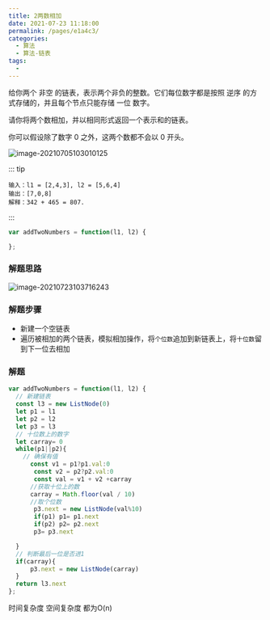 ```yaml
---
title: 2两数相加
date: 2021-07-23 11:18:00
permalink: /pages/e1a4c3/
categories:
  - 算法
  - 算法-链表
tags:
  - 
---
```

给你两个 非空 的链表，表示两个非负的整数。它们每位数字都是按照 逆序 的方式存储的，并且每个节点只能存储 一位 数字。

请你将两个数相加，并以相同形式返回一个表示和的链表。

你可以假设除了数字 0 之外，这两个数都不会以 0 开头。

![image-20210705103010125](https://gitee.com/sheep101/typora-img-save/raw/master/img/20210719160250.png)

::: tip

```
输入：l1 = [2,4,3], l2 = [5,6,4]
输出：[7,0,8]
解释：342 + 465 = 807.
```

:::

```js
var addTwoNumbers = function(l1, l2) {

};

```

### 解题思路

![image-20210723103716243](https://gitee.com/sheep101/typora-img-save/raw/master/img/20210723103716.png)

### 解题步骤

- 新建一个空链表
- 遍历被相加的两个链表，模拟相加操作，将`个位数`追加到新链表上，将`十位数`留到下一位去相加

### 解题

```js
var addTwoNumbers = function(l1, l2) {
  // 新建链表
  const l3 = new ListNode(0)
  let p1 = l1
  let p2 = l2
  let p3 = l3
  // 十位数上的数字
  let carray= 0
  while(p1||p2){
    // 确保有值
      const v1 = p1?p1.val:0
       const v2 = p2?p2.val:0
       const val = v1 + v2 +carray
      //获取十位上的数
      carray = Math.floor(val / 10) 
      //取个位数
       p3.next = new ListNode(val%10)
       if(p1) p1= p1.next
       if(p2) p2= p2.next
       p3= p3.next

  }
  // 判断最后一位是否进1
  if(carray){
      p3.next = new ListNode(carray)
  }
  return l3.next
};
```

时间复杂度 空间复杂度 都为O(n)